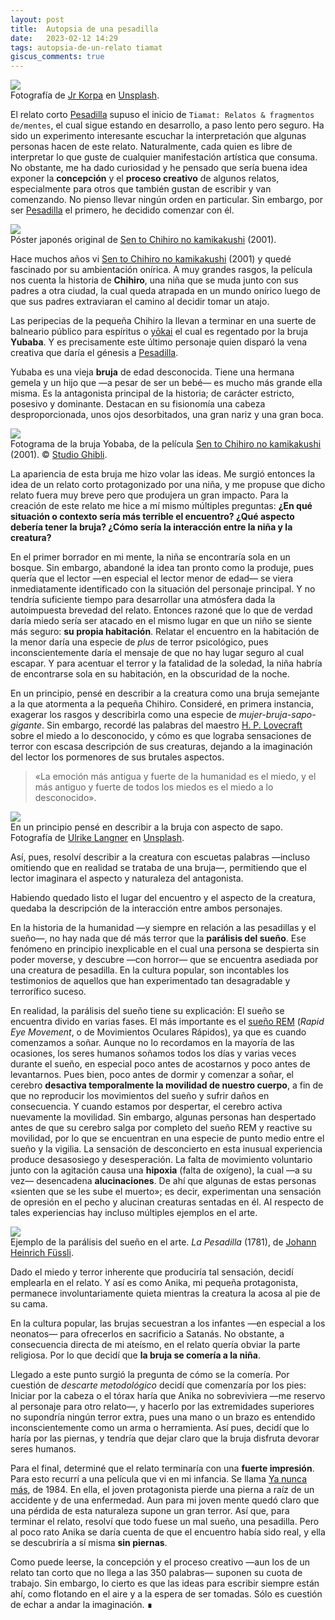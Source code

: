 ```yaml
---
layout: post
title:  Autopsia de una pesadilla
date:   2023-02-12 14:29
tags: autopsia-de-un-relato tiamat
giscus_comments: true
---
```


<div class="row justify-content-sm-center">
    <img class="img-fluid img-post z-depth-1 rounded" src="/assets/img/2302121/jr-korpa-5EnSN65bnxg-unsplash.jpg">
</div>
<div class="caption">Fotografía de <a href="https://unsplash.com/@jrkorpa?utm_source=unsplash&utm_medium=referral&utm_content=creditCopyText">Jr Korpa</a> en <a href="https://unsplash.com/es/fotos/5EnSN65bnxg?utm_source=unsplash&utm_medium=referral&utm_content=creditCopyText">Unsplash</a>.</div>

<p class="first">El relato corto <a href="/tiamat/2021/pesadilla" target="_blank">Pesadilla</a> supuso el inicio de <code class="language-plaintext highlighter-rouge">Tiamat: Relatos & fragmentos de/mentes</code>, el cual sigue estando en desarrollo, a paso lento pero seguro. Ha sido un experimento interesante escuchar la interpretación que algunas personas hacen de este relato. Naturalmente, cada quien es libre de interpretar lo que guste de cualquier manifestación artística que consuma. No obstante, me ha dado curiosidad y he pensado que sería buena idea exponer la <strong>concepción</strong> y el <strong>proceso creativo</strong> de algunos relatos, especialmente para otros que también gustan de escribir y van comenzando. No pienso llevar ningún orden en particular. Sin embargo, por ser <a href="/tiamat/2021/pesadilla" target="_blank">Pesadilla</a> el primero, he decidido comenzar con él.</p>

<div class="col-sm-6 mt-3 mt-md-0 float-right">
    <img class="img-fluid img-post z-depth-1 rounded" src="/assets/img/2302121/sen-to-chihiro-no-kamikakushi_poster.jpg">
    <div class="caption">Póster japonés original de <a href="https://www.imdb.com/title/tt0245429/">Sen to Chihiro no kamikakushi</a>  (2001).</div>
</div>

Hace muchos años vi <a href="https://www.imdb.com/title/tt0245429/">Sen to Chihiro no kamikakushi</a> (2001) y quedé fascinado por su ambientación onírica. A muy grandes rasgos, la película nos cuenta la historia de <strong>Chihiro</strong>, una niña que se muda junto con sus padres a otra ciudad, la cual queda atrapada en un mundo onírico luego de que sus padres extraviaran el camino al decidir tomar un atajo.

Las peripecias de la pequeña Chihiro la llevan a terminar en una suerte de balneario público para espíritus o <a href="https://es.wikipedia.org/wiki/Y%C5%8Dkai">yōkai</a> el cual es regentado por la bruja <strong>Yubaba</strong>. Y es precisamente este último personaje quien disparó la vena creativa que daría el génesis a <a href="/tiamat/2021/pesadilla" target="_blank">Pesadilla</a>.

Yubaba es una vieja <strong>bruja</strong> de edad desconocida. Tiene una hermana gemela y un hijo que —a pesar de ser un bebé— es mucho más grande ella misma. Es la antagonista principal de la historia; de carácter estricto, posesivo y dominante. Destacan en su fisionomía una cabeza desproporcionada, unos ojos desorbitados, una gran nariz y una gran boca.

<div class="row justify-content-sm-center">
    <img class="img-fluid img-post z-depth-1 rounded" src="/assets/img/2302121/sen-to-chihiro-no-kamikakushi_yubaba.jpg">
</div>
<div class="caption">Fotograma de la bruja Yobaba, de la película <a href="https://www.imdb.com/title/tt0245429/">Sen to Chihiro no kamikakushi</a> (2001). © <a href="https://www.ghibli.jp/">Studio Ghibli</a>.</div>

La apariencia de esta bruja me hizo volar las ideas. Me surgió entonces la idea de un relato corto protagonizado por una niña, y me propuse que dicho relato fuera muy breve pero que produjera un gran impacto. Para la creación de este relato me hice a mí mismo múltiples preguntas: <strong>¿En qué situación o contexto sería más terrible el encuentro? ¿Qué aspecto debería tener la bruja? ¿Cómo sería la interacción entre la niña y la creatura?</strong>

En el primer borrador en mi mente, la niña se encontraría sola en un bosque. Sin embargo, abandoné la idea tan pronto como la produje, pues quería que el lector —en especial el lector menor de edad— se viera inmediatamente identificado con la situación del personaje principal. Y no tendría suficiente tiempo para desarrollar una atmósfera dada la autoimpuesta brevedad del relato. Entonces razoné que lo que de verdad daría miedo sería ser atacado en el mismo lugar en que un niño se siente más seguro: **su propia habitación**. Relatar el encuentro en la habitación de la menor daría una especie de _plus_ de terror psicológico, pues inconscientemente daría el mensaje de que no hay lugar seguro al cual escapar. Y para acentuar el terror y la fatalidad de la soledad, la niña habría de encontrarse sola en su habitación, en la obscuridad de la noche.

En un principio, pensé en describir a la creatura como una bruja semejante a la que atormenta a la pequeña Chihiro. Consideré, en primera instancia, exagerar los rasgos y describirla como una especie de _mujer-bruja-sapo-gigante_. Sin embargo, recordé las palabras del maestro <a href="https://es.wikipedia.org/wiki/H._P._Lovecraft">H. P. Lovecraft</a> sobre el miedo a lo desconocido, y cómo es que lograba sensaciones de terror con escasa descripción de sus creaturas, dejando a la imaginación del lector los pormenores de sus brutales aspectos.

> «La emoción más antigua y fuerte de la humanidad es el miedo, y el más antiguo y fuerte de todos los miedos es el miedo a lo desconocido».

<div class="row justify-content-sm-center">
    <img class="img-fluid img-post z-depth-1 rounded" src="/assets/img/2302121/ulrike-langner-MP8IUi1LfPg-unsplash.jpg">
</div>
<div class="caption">En un principio pensé en describir a la bruja con aspecto de sapo. Fotografía de <a href="https://unsplash.com/@u_langner?utm_source=unsplash&utm_medium=referral&utm_content=creditCopyText">Ulrike Langner</a> en <a href="https://unsplash.com/es/fotos/MP8IUi1LfPg?utm_source=unsplash&utm_medium=referral&utm_content=creditCopyText">Unsplash</a>.</div>

Así, pues, resolví describir a la creatura con escuetas palabras —incluso omitiendo que en realidad se trataba de una bruja—, permitiendo que el lector imaginara el aspecto y naturaleza del antagonista.

Habiendo quedado listo el lugar del encuentro y el aspecto de la creatura, quedaba la descripción de la interacción entre ambos personajes.

En la historia de la humanidad —y siempre en relación a las pesadillas y el sueño—, no hay nada que dé más terror que la **parálisis del sueño**. Ese fenómeno en principio inexplicable en el cual una persona se despierta sin poder moverse, y descubre —con horror— que se encuentra asediada por una creatura de pesadilla. En la cultura popular, son incontables los testimonios de aquellos que han experimentado tan desagradable y terrorífico suceso.

En realidad, la parálisis del sueño tiene su explicación: El sueño se encuentra divido en varias fases. El más importante es el <a href="https://es.wikipedia.org/wiki/Sue%C3%B1o_de_movimientos_oculares_r%C3%A1pidos">sueño REM</a> (_Rapid Eye Movement_, o de Movimientos Oculares Rápidos), ya que es cuando comenzamos a soñar. Aunque no lo recordamos en la mayoría de las ocasiones, los seres humanos soñamos todos los días y varias veces durante el sueño, en especial poco antes de acostarnos y poco antes de levantarnos. Pues bien, poco antes de dormir y comenzar a soñar, el cerebro **desactiva temporalmente la movilidad de nuestro cuerpo**, a fin de que no reproducir los movimientos del sueño y sufrir daños en consecuencia. Y cuando estamos por despertar, el cerebro activa nuevamente la movilidad. Sin embargo, algunas personas han despertado antes de que su cerebro salga por completo del sueño REM y reactive su movilidad, por lo que se encuentran en una especie de punto medio entre el sueño y la vigilia. La sensación de desconcierto en esta inusual experiencia produce desasosiego y desesperación. La falta de movimiento voluntario junto con la agitación causa una **hipoxia** (falta de oxígeno), la cual —a su vez— desencadena **alucinaciones**. De ahí que algunas de estas personas «sienten que se les sube el muerto»; es decir, experimentan una sensación de opresión en el pecho y alucinan creaturas sentadas en él. Al respecto de tales experiencias hay incluso múltiples ejemplos en el arte. 

<div class="row justify-content-sm-center">
    <img class="img-fluid img-post z-depth-1 rounded" src="/assets/img/2302121/john-henry-fuseli-the-nightmare.jpg">
</div>
<div class="caption">Ejemplo de la parálisis del sueño en el arte. <em>La Pesadilla</em> (1781), de <a href="https://es.wikipedia.org/wiki/Johann_Heinrich_F%C3%BCssli">Johann Heinrich Füssli</a>.</div>

Dado el miedo y terror inherente que produciría tal sensación, decidí emplearla en el relato. Y así es como Anika, mi pequeña protagonista, permanece involuntariamente quieta mientras la creatura la acosa al pie de su cama.

En la cultura popular, las brujas secuestran a los infantes —en especial a los neonatos— para ofrecerlos en sacrificio a Satanás. No obstante, a consecuencia directa de mi ateísmo, en el relato quería obviar la parte religiosa. Por lo que decidí que **la bruja se comería a la niña**.

Llegado a este punto surgió la pregunta de cómo se la comería. Por cuestión de _descarte metodológico_ decidí que comenzaría por los pies: Iniciar por la cabeza o el tórax haría que Anika no sobreviviera —me reservo al personaje para otro relato—, y hacerlo por las extremidades superiores no supondría ningún terror extra, pues una mano o un brazo es entendido inconscientemente como un arma o herramienta. Así pues, decidí que lo haría por las piernas, y tendría que dejar claro que la bruja disfruta devorar seres humanos. 

Para el final, determiné que el relato terminaría con una **fuerte impresión**. Para esto recurrí a una película que vi en mi infancia. Se llama <a href="https://www.imdb.com/title/tt0185778/">Ya nunca más</a>, de 1984. En ella, el joven protagonista pierde una pierna a raíz de un accidente y de una enfermedad. Aun para mi joven mente quedó claro que una pérdida de esta naturaleza supone un gran terror. Así que, para terminar el relato, resolví que todo fuese un mal sueño, una pesadilla. Pero al poco rato Anika se daría cuenta de que el encuentro había sido real, y ella se descubriría a sí misma **sin piernas**.

Como puede leerse, la concepción y el proceso creativo —aun los de un relato tan corto que no llega a las 350 palabras— suponen su cuota de trabajo. Sin embargo, lo cierto es que las ideas para escribir siempre están ahí, como flotando en el aire y a la espera de ser tomadas. Sólo es cuestión de echar a andar la imaginación. ∎
